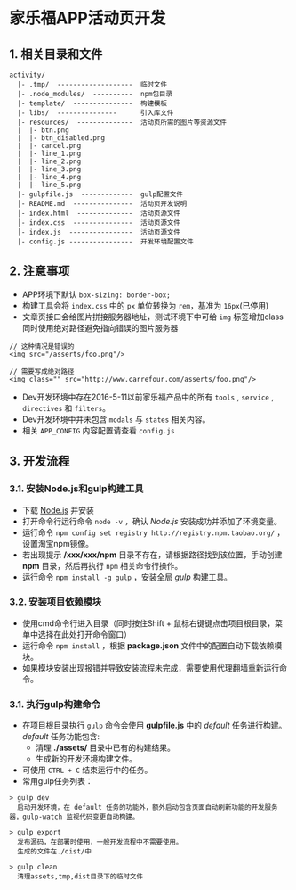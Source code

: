 # 家乐福APP活动页开发

## 1. 相关目录和文件
```
activity/
  |- .tmp/  -------------------  临时文件
  |- .node_modules/  ----------  npm包目录
  |- template/  ---------------  构建模板  
  |- libs/  ---------------      引入库文件
  |- resources/  --------------  活动页所需的图片等资源文件
  |  |- btn.png
  |  |- btn_disabled.png
  |  |- cancel.png
  |  |- line_1.png
  |  |- line_2.png
  |  |- line_3.png
  |  |- line_4.png
  |  |- line_5.png
  |- gulpfile.js  -------------  gulp配置文件
  │- README.md  ---------------  活动页开发说明
  │- index.html  --------------  活动页源文件
  │- index.css  ---------------  活动页源文件
  │- index.js  ----------------  活动页源文件
  |- config.js ----------------  开发环境配置文件
```

## 2. 注意事项

- APP环境下默认 `box-sizing: border-box;`
- 构建工具会将 `index.css` 中的 `px` 单位转换为 `rem`，基准为 `16px`(已停用)
- 文章页接口会给图片拼接服务器地址，测试环境下中可给 `img` 标签增加class同时使用绝对路径避免指向错误的图片服务器

```
// 这种情况是错误的
<img src="/asserts/foo.png"/>

// 需要写成绝对路径
<img class="" src="http://www.carrefour.com/asserts/foo.png"/>
```

- Dev开发环境中存在2016-5-11以前家乐福产品中的所有 `tools` , `service` , `directives` 和 `filters`。
- Dev开发环境中并未包含 `modals` 与 `states` 相关内容。
- 相关 `APP_CONFIG` 内容配置请查看 `config.js`

## 3. 开发流程

### 3.1. 安装Node.js和gulp构建工具

- 下载 [Node.js](https://nodejs.org/) 并安装
- 打开命令行运行命令 `node -v` ，确认 *Node.js* 安装成功并添加了环境变量。
- 运行命令 `npm config set registry http://registry.npm.taobao.org/` ，设置淘宝npm镜像。
- 若出现提示 **/xxx/xxx/npm** 目录不存在，请根据路径找到该位置，手动创建 **npm** 目录，然后再执行 `npm` 相关命令行操作。
- 运行命令 `npm install -g gulp` ，安装全局 *gulp* 构建工具。

### 3.2. 安装项目依赖模块

- 使用cmd命令行进入目录（同时按住Shift + 鼠标右键键点击项目根目录，菜单中选择在此处打开命令窗口）
- 运行命令 `npm install` ，根据 **package.json** 文件中的配置自动下载依赖模块。
- 如果模块安装出现报错并导致安装流程未完成，需要使用代理翻墙重新运行命令。

### 3.1. 执行gulp构建命令

- 在项目根目录执行 `gulp` 命令会使用 **gulpfile.js** 中的 *default* 任务进行构建。*default* 任务功能包含:
    - 清理 **./assets/** 目录中已有的构建结果。
    - 生成新的开发环境构建文件。
- 可使用 `CTRL + C` 结束运行中的任务。
- 常用gulp任务列表：

```
> gulp dev
  启动开发环境，在 default 任务的功能外，额外启动包含页面自动刷新功能的开发服务器，gulp-watch 监视代码变更自动构建。

> gulp export
  发布源码，在部署时使用，一般开发流程中不需要使用。
  生成的文件在./dist/中

> gulp clean
  清理assets,tmp,dist目录下的临时文件

```
